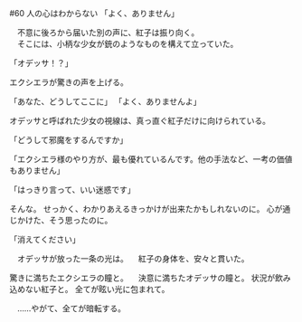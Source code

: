 #60 人の心はわからない
「よく、ありません」

　不意に後ろから届いた別の声に、紅子は振り向く。  
　そこには、小柄な少女が銃のようなものを構えて立っていた。

「オデッサ！？」

エクシエラが驚きの声を上げる。

「あなた、どうしてここに」
「よく、ありませんよ」

オデッサと呼ばれた少女の視線は、真っ直ぐ紅子だけに向けられている。

「どうして邪魔をするんですか」

「エクシエラ様のやり方が、最も優れているんです。他の手法など、一考の価値もありません」

「はっきり言って、いい迷惑です」

そんな。
せっかく、わかりあえるきっかけが出来たかもしれないのに。
心が通じかけた、そう思ったのに。

「消えてください」

　オデッサが放った一条の光は。
　紅子の身体を、安々と貫いた。

驚きに満ちたエクシエラの瞳と。
　決意に満ちたオデッサの瞳と。
状況が飲み込めない紅子と。
全てが眩い光に包まれて。

　……やがて、全てが暗転する。
